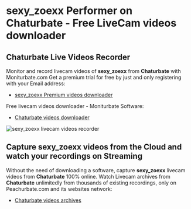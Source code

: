 # sexy_zoexx Performer on Chaturbate - Free LiveCam videos downloader

## Chaturbate Live Videos Recorder

Monitor and record livecam videos of **sexy_zoexx** from **Chaturbate** with Moniturbate.com
Get a premium trial for free by just and only registering with your Email address:
* [sexy_zoexx Premium videos downloader](https://moniturbate.com/request-demo-licence-key.html)

Free livecam videos downloader - Moniturbate Software:
* [Chaturbate videos downloader](https://moniturbate.com/moniturbate-download-software.html)

![sexy_zoexx livecam videos recorder](https://peachurnet.com/templates/moniturbate-software.png)


## Capture sexy_zoexx videos from the Cloud and watch your recordings on Streaming

Without the need of downloading a software, capture **sexy_zoexx** livecam videos from **Chaturbate** 100% online.
Watch Livecam archives from **Chaturbate** unlimitedly from thousands of existing recordings, only on Peachurbate.com and its websites network:
* [Chaturbate videos archives](https://peachurnet.com/)